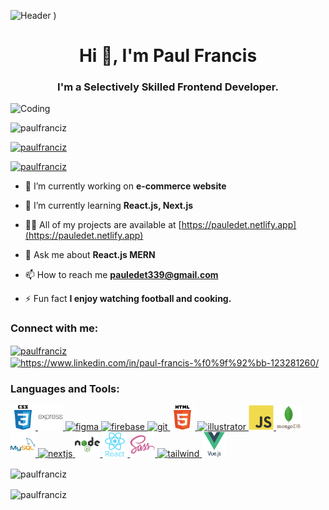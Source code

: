 ![Header](https://github.com/PaulFranciz/PaulFranciz/assets/112461104/c0c44a12-7c6f-4486-9c1c-315c8c44ab02)
)
<h1 align="center">Hi 👋, I'm Paul Francis</h1>
<h3 align="center">I'm a Selectively Skilled Frontend Developer.</h3>
<img src='https://user-images.githubusercontent.com/115187902/230700872-d5f44b85-56c7-4e27-80a4-6e2db901e60c.gif'width="400" alt="Coding" />

<p align="left"> <img src="https://komarev.com/ghpvc/?username=paulfranciz&label=Profile%20views&color=0e75b6&style=flat" alt="paulfranciz" /> </p>

<p align="left"> <a href="https://github.com/ryo-ma/github-profile-trophy"><img src="https://github-profile-trophy.vercel.app/?username=paulfranciz" alt="paulfranciz" /></a> </p>

<p align="left"> <a href="https://twitter.com/paulfranciz" target="blank"><img src="https://img.shields.io/twitter/follow/paulfranciz?logo=twitter&style=for-the-badge" alt="paulfranciz" /></a> </p>

- 🔭 I’m currently working on **e-commerce website**

- 🌱 I’m currently learning **React.js, Next.js**

- 👨‍💻 All of my projects are available at [https://pauledet.netlify.app](https://pauledet.netlify.app)

- 💬 Ask me about **React.js MERN**

- 📫 How to reach me **pauledet339@gmail.com**

- ⚡ Fun fact **I enjoy watching football and cooking.**

<h3 align="left">Connect with me:</h3>
<p align="left">
<a href="https://twitter.com/paulfranciz" target="blank"><img align="center" src="https://raw.githubusercontent.com/rahuldkjain/github-profile-readme-generator/master/src/images/icons/Social/twitter.svg" alt="paulfranciz" height="30" width="40" /></a>
<a href="https://linkedin.com/in/https://www.linkedin.com/in/paul-francis-%f0%9f%92%bb-123281260/" target="blank"><img align="center" src="https://raw.githubusercontent.com/rahuldkjain/github-profile-readme-generator/master/src/images/icons/Social/linked-in-alt.svg" alt="https://www.linkedin.com/in/paul-francis-%f0%9f%92%bb-123281260/" height="30" width="40" /></a>
</p>

<h3 align="left">Languages and Tools:</h3>
<p align="left"> <a href="https://www.w3schools.com/css/" target="_blank" rel="noreferrer"> <img src="https://raw.githubusercontent.com/devicons/devicon/master/icons/css3/css3-original-wordmark.svg" alt="css3" width="40" height="40"/> </a> <a href="https://expressjs.com" target="_blank" rel="noreferrer"> <img src="https://raw.githubusercontent.com/devicons/devicon/master/icons/express/express-original-wordmark.svg" alt="express" width="40" height="40"/> </a> <a href="https://www.figma.com/" target="_blank" rel="noreferrer"> <img src="https://www.vectorlogo.zone/logos/figma/figma-icon.svg" alt="figma" width="40" height="40"/> </a> <a href="https://firebase.google.com/" target="_blank" rel="noreferrer"> <img src="https://www.vectorlogo.zone/logos/firebase/firebase-icon.svg" alt="firebase" width="40" height="40"/> </a> <a href="https://git-scm.com/" target="_blank" rel="noreferrer"> <img src="https://www.vectorlogo.zone/logos/git-scm/git-scm-icon.svg" alt="git" width="40" height="40"/> </a> <a href="https://www.w3.org/html/" target="_blank" rel="noreferrer"> <img src="https://raw.githubusercontent.com/devicons/devicon/master/icons/html5/html5-original-wordmark.svg" alt="html5" width="40" height="40"/> </a> <a href="https://www.adobe.com/in/products/illustrator.html" target="_blank" rel="noreferrer"> <img src="https://www.vectorlogo.zone/logos/adobe_illustrator/adobe_illustrator-icon.svg" alt="illustrator" width="40" height="40"/> </a> <a href="https://developer.mozilla.org/en-US/docs/Web/JavaScript" target="_blank" rel="noreferrer"> <img src="https://raw.githubusercontent.com/devicons/devicon/master/icons/javascript/javascript-original.svg" alt="javascript" width="40" height="40"/> </a> <a href="https://www.mongodb.com/" target="_blank" rel="noreferrer"> <img src="https://raw.githubusercontent.com/devicons/devicon/master/icons/mongodb/mongodb-original-wordmark.svg" alt="mongodb" width="40" height="40"/> </a> <a href="https://www.mysql.com/" target="_blank" rel="noreferrer"> <img src="https://raw.githubusercontent.com/devicons/devicon/master/icons/mysql/mysql-original-wordmark.svg" alt="mysql" width="40" height="40"/> </a> <a href="https://nextjs.org/" target="_blank" rel="noreferrer"> <img src="https://cdn.worldvectorlogo.com/logos/nextjs-2.svg" alt="nextjs" width="40" height="40"/> </a> <a href="https://nodejs.org" target="_blank" rel="noreferrer"> <img src="https://raw.githubusercontent.com/devicons/devicon/master/icons/nodejs/nodejs-original-wordmark.svg" alt="nodejs" width="40" height="40"/> </a> <a href="https://reactjs.org/" target="_blank" rel="noreferrer"> <img src="https://raw.githubusercontent.com/devicons/devicon/master/icons/react/react-original-wordmark.svg" alt="react" width="40" height="40"/> </a> <a href="https://sass-lang.com" target="_blank" rel="noreferrer"> <img src="https://raw.githubusercontent.com/devicons/devicon/master/icons/sass/sass-original.svg" alt="sass" width="40" height="40"/> </a> <a href="https://tailwindcss.com/" target="_blank" rel="noreferrer"> <img src="https://www.vectorlogo.zone/logos/tailwindcss/tailwindcss-icon.svg" alt="tailwind" width="40" height="40"/> </a> <a href="https://vuejs.org/" target="_blank" rel="noreferrer"> <img src="https://raw.githubusercontent.com/devicons/devicon/master/icons/vuejs/vuejs-original-wordmark.svg" alt="vuejs" width="40" height="40"/> </a> </p>

<p><img align="center" src="https://github-readme-stats.vercel.app/api/top-langs?username=paulfranciz&show_icons=true&locale=en&layout=compact" alt="paulfranciz" /></p>

<p><img align="center" src="https://github-readme-streak-stats.herokuapp.com/?user=paulfranciz&" alt="paulfranciz" /></p>
